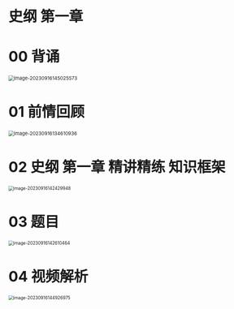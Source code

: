 # 史纲 第一章



# 00 背诵

<img src="https://cvp.oss-cn-shanghai.aliyuncs.com/picgo/202309161450657.png" alt="image-20230916145025573" style="zoom: 67%;" />



# 01 前情回顾

<img src="https://cvp.oss-cn-shanghai.aliyuncs.com/picgo/202309161346078.png" alt="image-20230916134610936" style="zoom: 67%;" />



# 02 史纲 第一章 精讲精练 知识框架

<img src="https://cvp.oss-cn-shanghai.aliyuncs.com/picgo/202309161424034.png" alt="image-20230916142429948" style="zoom: 60%;" />



# 03 题目

<img src="https://cvp.oss-cn-shanghai.aliyuncs.com/picgo/202309161426549.png" alt="image-20230916142610464" style="zoom: 60%;" />



# 04 视频解析

<img src="https://cvp.oss-cn-shanghai.aliyuncs.com/picgo/202309161449070.png" alt="image-20230916144926975" style="zoom: 60%;" />
